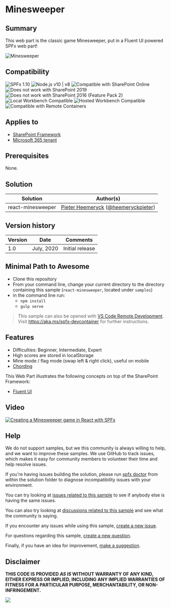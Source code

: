 # Minesweeper

## Summary

This web part is the classic game Minesweeper, put in a Fluent UI powered SPFx web part!

![Minesweeper](./assets/Minesweeper.gif)


## Compatibility

![SPFx 1.10](https://img.shields.io/badge/SPFx-1.10.0-green.svg) 
![Node.js v10 | v8](https://img.shields.io/badge/Node.js-v10%20%7C%20v8-green.svg) 
![Compatible with SharePoint Online](https://img.shields.io/badge/SharePoint%20Online-Compatible-green.svg)
![Does not work with SharePoint 2019](https://img.shields.io/badge/SharePoint%20Server%202019-Incompatible-red.svg)
![Does not work with SharePoint 2016 (Feature Pack 2)](https://img.shields.io/badge/SharePoint%20Server%202016%20(Feature%20Pack%202)-Incompatible-red.svg "SharePoint Server 2016 Feature Pack 2 requires SPFx 1.1")
![Local Workbench Compatible](https://img.shields.io/badge/Local%20Workbench-Compatible-green.svg)
![Hosted Workbench Compatible](https://img.shields.io/badge/Hosted%20Workbench-Compatible-green.svg)
![Compatible with Remote Containers](https://img.shields.io/badge/Remote%20Containers-Compatible-green.svg)

## Applies to

* [SharePoint Framework](https://learn.microsoft.com/sharepoint/dev/spfx/sharepoint-framework-overview)
* [Microsoft 365 tenant](https://learn.microsoft.com/sharepoint/dev/spfx/set-up-your-development-environment)

## Prerequisites

None.

## Solution

Solution|Author(s)
--------|---------
react-minesweeper | [Pieter Heemeryck](https://github.com/PieterHeemeryck) ([@heemeryckpieter](https://twitter.com/heemeryckpieter))

## Version history

Version|Date|Comments
-------|----|--------
1.0|July, 2020|Initial release

## Minimal Path to Awesome

* Clone this repository
* From your command line, change your current directory to the directory containing this sample (`react-minesweeper`, located under `samples`)
* in the command line run:
  * `npm install`
  * `gulp serve`

>  This sample can also be opened with [VS Code Remote Development](https://code.visualstudio.com/docs/remote/remote-overview). Visit https://aka.ms/spfx-devcontainer for further instructions.

## Features

* Difficulties: Beginner, Intermediate, Expert
* High scores are stored in localStorage
* Mine mode / flag mode (swap left & right click), useful on mobile
* [Chording](http://www.minesweeper.info/wiki/Chord)

This Web Part illustrates the following concepts on top of the SharePoint Framework:

* [Fluent UI](https://developer.microsoft.com/en-us/fluentui#/)

## Video

[![Creating a Minesweeper game in React with SPFx](./assets/video-thumbnail.jpg)](https://www.youtube.com/watch?v=b7lZWR9xcVM "Creating a Minesweeper game in React with SPFx")

## Help

We do not support samples, but we this community is always willing to help, and we want to improve these samples. We use GitHub to track issues, which makes it easy for  community members to volunteer their time and help resolve issues.

If you're having issues building the solution, please run [spfx doctor](https://pnp.github.io/cli-microsoft365/cmd/spfx/spfx-doctor/) from within the solution folder to diagnose incompatibility issues with your environment.

You can try looking at [issues related to this sample](https://github.com/pnp/sp-dev-fx-webparts/issues?q=label%3A%22sample%3A%20react-minesweeper") to see if anybody else is having the same issues.

You can also try looking at [discussions related to this sample](https://github.com/pnp/sp-dev-fx-webparts/discussions?discussions_q=react-minesweeper) and see what the community is saying.

If you encounter any issues while using this sample, [create a new issue](https://github.com/pnp/sp-dev-fx-webparts/issues/new?assignees=&labels=Needs%3A+Triage+%3Amag%3A%2Ctype%3Abug-suspected%2Csample%3A%20react-minesweeper&template=bug-report.yml&sample=react-minesweeper&authors=@PieterHeemeryck&title=react-minesweeper%20-%20).

For questions regarding this sample, [create a new question](https://github.com/pnp/sp-dev-fx-webparts/issues/new?assignees=&labels=Needs%3A+Triage+%3Amag%3A%2Ctype%3Aquestion%2Csample%3A%20react-minesweeper&template=question.yml&sample=react-minesweeper&authors=@PieterHeemeryck&title=react-minesweeper%20-%20).

Finally, if you have an idea for improvement, [make a suggestion](https://github.com/pnp/sp-dev-fx-webparts/issues/new?assignees=&labels=Needs%3A+Triage+%3Amag%3A%2Ctype%3Aenhancement%2Csample%3A%20react-minesweeper&template=question.yml&sample=react-minesweeper&authors=@PieterHeemeryck&title=react-minesweeper%20-%20).

## Disclaimer

**THIS CODE IS PROVIDED *AS IS* WITHOUT WARRANTY OF ANY KIND, EITHER EXPRESS OR IMPLIED, INCLUDING ANY IMPLIED WARRANTIES OF FITNESS FOR A PARTICULAR PURPOSE, MERCHANTABILITY, OR NON-INFRINGEMENT.**


<img src="https://pnptelemetry.azurewebsites.net/sp-dev-fx-webparts/samples/react-minesweeper" />
